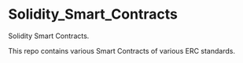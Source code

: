 # Solidity_Smart_Contracts
Solidity Smart Contracts.

This repo contains various Smart Contracts of various ERC standards.

